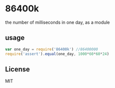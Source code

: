 # 86400k

the number of milliseconds in one day, as a module

## usage

``` js
var one_day = require('86400k') //86400000
require('assert').equal(one_day, 1000*60*60*24)
```

## License

MIT
